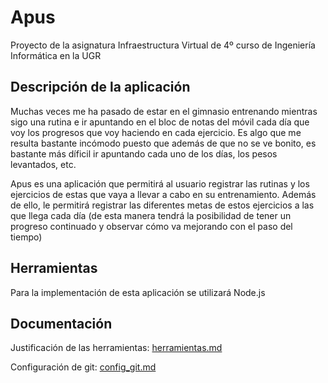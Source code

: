 # Apus
Proyecto de la asignatura Infraestructura Virtual de 4º curso de Ingeniería Informática en la UGR

## Descripción de la aplicación

Muchas veces me ha pasado de estar en el gimnasio entrenando mientras sigo una rutina e ir apuntando en el bloc de notas del móvil cada día que voy los progresos que voy haciendo en cada ejercicio. Es algo que me resulta bastante incómodo puesto que además de que no se ve bonito, es bastante más díficil ir apuntando cada uno de los días, los pesos levantados, etc.

Apus es una aplicación que permitirá al usuario registrar las rutinas y los ejercicios de estas que vaya a llevar a cabo en su entrenamiento. Además de ello, le permitirá registrar las diferentes metas de estos ejercicios a las que llega cada día (de esta manera tendrá la posibilidad de tener un progreso continuado y observar cómo va mejorando con el paso del tiempo)


## Herramientas

Para la implementación de esta aplicación se utilizará Node.js


## Documentación

Justificación de las herramientas: [herramientas.md](https://github.com/Megatorpon/Apus/blob/main/docs/herramientas.md)


Configuración de git: [config_git.md](https://github.com/Megatorpon/Apus/blob/main/docs/config_git.md)
